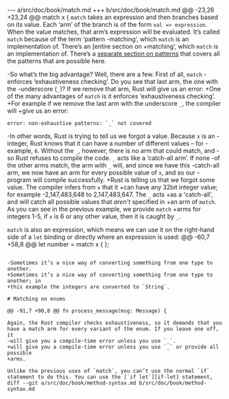 --- a/src/doc/book/match.md
+++ b/src/doc/book/match.md
@@ -23,26 +23,24 @@ match x {
 `match` takes an expression and then branches based on its value. Each ‘arm’ of
 the branch is of the form `val => expression`. When the value matches, that arm’s
 expression will be evaluated. It’s called `match` because of the term ‘pattern
-matching’, which `match` is an implementation of. There’s an [entire section on
+matching’, which `match` is an implementation of. There’s a [separate section on
 patterns][patterns] that covers all the patterns that are possible here.
 
 [patterns]: patterns.html
 
-So what’s the big advantage? Well, there are a few. First of all, `match`
-enforces ‘exhaustiveness checking’. Do you see that last arm, the one with the
-underscore (`_`)? If we remove that arm, Rust will give us an error:
+One of the many advantages of `match` is it enforces ‘exhaustiveness checking’.
+For example if we remove the last arm with the underscore `_`, the compiler will
+give us an error:
 
 ```text
 error: non-exhaustive patterns: `_` not covered
 ```
 
-In other words, Rust is trying to tell us we forgot a value. Because `x` is an
-integer, Rust knows that it can have a number of different values – for
-example, `6`. Without the `_`, however, there is no arm that could match, and
-so Rust refuses to compile the code. `_` acts like a ‘catch-all arm’. If none
-of the other arms match, the arm with `_` will, and since we have this
-catch-all arm, we now have an arm for every possible value of `x`, and so our
-program will compile successfully.
+Rust is telling us that we forgot some value. The compiler infers from `x` that it
+can have any 32bit integer value; for example -2,147,483,648 to 2,147,483,647. The `_` acts 
+as a 'catch-all', and will catch all possible values that *aren't* specified in 
+an arm of `match`. As you can see in the previous example, we provide `match` 
+arms for integers 1-5, if `x` is 6 or any other value, then it is caught by `_`.
 
 `match` is also an expression, which means we can use it on the right-hand
 side of a `let` binding or directly where an expression is used:
@@ -60,7 +58,8 @@ let number = match x {
 };
 ```
 
-Sometimes it’s a nice way of converting something from one type to another.
+Sometimes it’s a nice way of converting something from one type to another; in
+this example the integers are converted to `String`.
 
 # Matching on enums
 
@@ -91,7 +90,8 @@ fn process_message(msg: Message) {
 
 Again, the Rust compiler checks exhaustiveness, so it demands that you
 have a match arm for every variant of the enum. If you leave one off, it
-will give you a compile-time error unless you use `_`.
+will give you a compile-time error unless you use `_` or provide all possible
+arms.
 
 Unlike the previous uses of `match`, you can’t use the normal `if`
 statement to do this. You can use the [`if let`][if-let] statement,
diff --git a/src/doc/book/method-syntax.md b/src/doc/book/method-syntax.md
